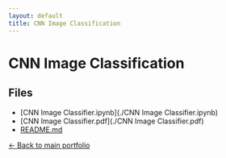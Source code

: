 ```yaml
---
layout: default
title: CNN Image Classification
---
```


# CNN Image Classification

## Files

- [CNN Image Classifier.ipynb](./CNN Image Classifier.ipynb)
- [CNN Image Classifier.pdf](./CNN Image Classifier.pdf)
- [README.md](./README.md)

[← Back to main portfolio](../index.md)

